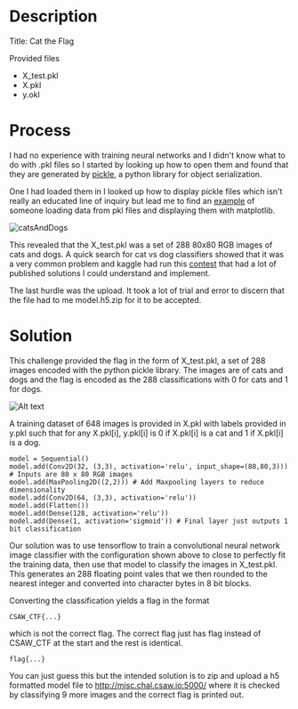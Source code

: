 # Description
Title: Cat the Flag

Provided files
- X_test.pkl
- X.pkl
- y.okl

# Process
I had no experience with training neural networks and I didn't know what to do with .pkl files so I started by looking up how to open them and found that they are generated by [pickle](https://docs.python.org/3/library/pickle.html), a python library for object serialization.

One I had loaded them in I looked up how to display pickle files which isn't really an educated line of inquiry but lead me to find an [example](https://stackoverflow.com/questions/24906126/how-to-unpack-pkl-file) of someone loading data from pkl files and displaying them with matplotlib.

![catsAndDogs](https://storage.googleapis.com/kaggle-competitions/kaggle/3362/media/woof_meow.jpg)

This revealed that the X_test.pkl was a set of 288 80x80 RGB images of cats and dogs. A quick search for cat vs dog classifiers showed that it was a very common problem and kaggle had run this [contest](https://www.kaggle.com/c/dogs-vs-cats) that had a lot of published solutions I could understand and implement.

The last hurdle was the upload. It took a lot of trial and error to discern that the file had to me model.h5.zip for it to be accepted.

# Solution
This challenge provided the flag in the form of X_test.pkl, a set of 288 images encoded with the python pickle library. The images are of cats and dogs and the flag is encoded as the 288 classifications with 0 for cats and 1 for dogs.

![Alt text](https://storage.googleapis.com/kaggle-competitions/kaggle/3362/media/please_dont_cheat.jpg)

A training dataset of 648 images is provided in X.pkl with labels provided in y.pkl such that for any X.pkl[i], y.pkl[i] is 0 if X.pkl[i] is a cat and 1 if X.pkl[i] is a dog.

```
model = Sequential()
model.add(Conv2D(32, (3,3), activation='relu', input_shape=(80,80,3))) # Inputs are 80 x 80 RGB images
model.add(MaxPooling2D((2,2))) # Add Maxpooling layers to reduce dimensionality
model.add(Conv2D(64, (3,3), activation='relu'))
model.add(Flatten())
model.add(Dense(128, activation='relu'))
model.add(Dense(1, activation='sigmoid')) # Final layer just outputs 1 bit classification
```

Our solution was to use tensorflow to train a convolutional neural network image classifier with the configuration shown above to close to perfectly fit the training data, then use that model to classify the images in X_test.pkl. This generates an 288 floating point vales that we then rounded to the nearest integer and converted into character bytes in 8 bit blocks.

Converting the classification yields a flag in the format
```
CSAW_CTF{...} 
```
which is not the correct flag. The correct flag just has flag instead of CSAW_CTF at the start and the rest is identical.
```
flag{...}
```
You can just guess this but the intended solution is to zip and upload a h5 formatted model file to http://misc.chal.csaw.io:5000/ where it is checked by classifying 9 more images and the correct flag is printed out.